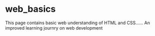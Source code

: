 # web_basics

This page contains basic web understanding of HTML and CSS...... An improved learning journry on web development
